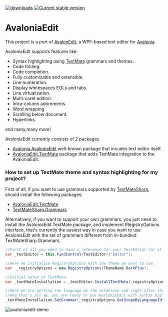 [![downloads](https://img.shields.io/nuget/dt/avalonia.AvaloniaEdit)](https://www.nuget.org/packages/Avalonia.AvaloniaEdit)
[![Current stable version](https://img.shields.io/nuget/v/Avalonia.AvaloniaEdit.svg)](https://www.nuget.org/packages/Avalonia.AvaloniaEdit)
# AvaloniaEdit

This project is a port of [AvalonEdit](https://github.com/icsharpcode/AvalonEdit), a WPF-based text editor for [Avalonia](https://github.com/AvaloniaUI/Avalonia).

AvaloniaEdit supports features like:

  * Syntax highlighting using [TextMate](https://github.com/danipen/TextMateSharp) grammars and themes.
  * Code folding.
  * Code completion.
  * Fully customizable and extensible.
  * Line numeration.
  * Display whitespaces EOLs and tabs.
  * Line virtualization.
  * Multi-caret edition.
  * Intra-column adornments.
  * Word wrapping.
  * Scrolling below document.
  * Hyperlinks.

  and many,many more!
  
AvaloniaEdit currently consists of 2 packages
  * [Avalonia.AvaloniaEdit](https://www.nuget.org/packages/Avalonia.AvaloniaEdit) well-known package that incudes text editor itself.
  * [AvaloniaEdit.TextMate](https://www.nuget.org/packages/AvaloniaEdit.TextMate/) package that adds TextMate integration to the AvaloniaEdit.

 ### How to set up TextMate theme and syntax highlighting for my project?
First of all, if you want to use grammars supported by [TextMateSharp](https://github.com/danipen/TextMateSharp), should install the following packages:
- [AvaloniaEdit.TextMate](https://www.nuget.org/packages/AvaloniaEdit.TextMate/) 
- [TextMateSharp.Grammars](https://www.nuget.org/packages/TextMateSharp.Grammars/) 
 
Alternatively, if you want to support your own grammars, you just need to install the AvaloniaEdit.TextMate package, and implement IRegistryOptions interface, that's currently the easiest way in case you want to use AvaloniaEdit with the set of grammars different from in-bundled TextMateSharp.Grammars.
```csharp
//First of all you need to have a reference for your TextEditor for it to be used inside AvaloniaEdit.TextMate project.
var _textEditor = this.FindControl<TextEditor>("Editor");

//Here we initialize RegistryOptions with the theme we want to use.
var  _registryOptions = new RegistryOptions(ThemeName.DarkPlus);

//Initial setup of TextMate.
var _textMateInstallation = _textEditor.InstallTextMate(_registryOptions);

//Here we are getting the language by the extension and right after that we are initializing grammar with this language.
//And that's all 😀, you are ready to use AvaloniaEdit with syntax highlighting!
_textMateInstallation.SetGrammar(_registryOptions.GetScopeByLanguageId(_registryOptions.GetLanguageByExtension(".cs").Id));
```
  
![avaloniaedit-demo](https://user-images.githubusercontent.com/501613/169226248-946e716d-dea3-4c6d-9ae9-6148b2a51f03.gif)


